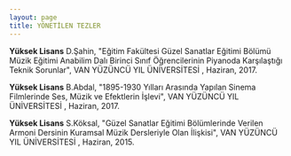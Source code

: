 ```yaml
---
layout: page
title: YÖNETİLEN TEZLER
---
```


**Yüksek Lisans** D.Şahin, "Eğitim Fakültesi Güzel Sanatlar Eğitimi Bölümü Müzik Eğitimi Anabilim Dalı Birinci Sınıf Öğrencilerinin Piyanoda Karşılaştığı Teknik Sorunlar", VAN YÜZÜNCÜ YIL ÜNİVERSİTESİ , Haziran, 2017.

**Yüksek Lisans** B.Abdal, "1895-1930 Yılları Arasında Yapılan Sinema Filmlerinde Ses, Müzik ve Efektlerin İşlevi", VAN YÜZÜNCÜ YIL ÜNİVERSİTESİ , Haziran, 2017.

**Yüksek Lisans** S.Köksal, "Güzel Sanatlar Eğitimi Bölümlerinde Verilen Armoni Dersinin Kuramsal Müzik Dersleriyle Olan İlişkisi", VAN YÜZÜNCÜ YIL ÜNİVERSİTESİ , Haziran, 2015.

